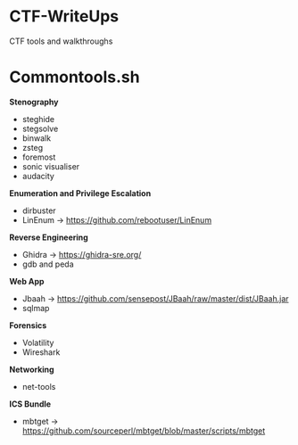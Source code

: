 # CTF-WriteUps
CTF tools and walkthroughs

# Commontools.sh
**Stenography**
- steghide
- stegsolve
- binwalk
- zsteg
- foremost
- sonic visualiser
- audacity

**Enumeration and Privilege Escalation**
- dirbuster
- LinEnum -> https://github.com/rebootuser/LinEnum

**Reverse Engineering**
- Ghidra -> https://ghidra-sre.org/
- gdb and peda

**Web App**
- Jbaah -> https://github.com/sensepost/JBaah/raw/master/dist/JBaah.jar
- sqlmap

**Forensics**
- Volatility
- Wireshark

**Networking**
- net-tools

**ICS Bundle**
- mbtget -> https://github.com/sourceperl/mbtget/blob/master/scripts/mbtget
